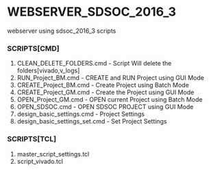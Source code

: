 # WEBSERVER_SDSOC_2016_3
webserver using sdsoc_2016_3 scripts
### SCRIPTS[CMD]
1. CLEAN_DELETE_FOLDERS.cmd - Script Will delete the folders[vivado,v_logs]
2. RUN_Project_BM.cmd - CREATE and RUN Project using GUI Mode
3. CREATE_Project_BM.cmd - Create Project using Batch Mode
4. CREATE_Project_GM.cmd - Create the Project using GUI Mode
5. OPEN_Project_GM.cmd - OPEN current Project using Batch Mode
6. OPEN_SDSOC.cmd - OPEN SDSOC PROJECT using GUI Mode
7. design_basic_settings.cmd - Project Settings
8. design_basic_settings_set.cmd - Set Project Settings

### SCRIPTS[TCL]
1. master_script_settings.tcl
2. script_vivado.tcl
